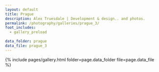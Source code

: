 ```yaml
---
layout: default
title: Prague
description: Alex Truesdale | Development & design.. and photos.
permalink: /photography/galleries/prague_3/
foot_includes:
  - gallery_preload
  
data_folder: prague
data_file: prague_3
---
```

{% include pages/gallery.html folder=page.data_folder file=page.data_file %}
